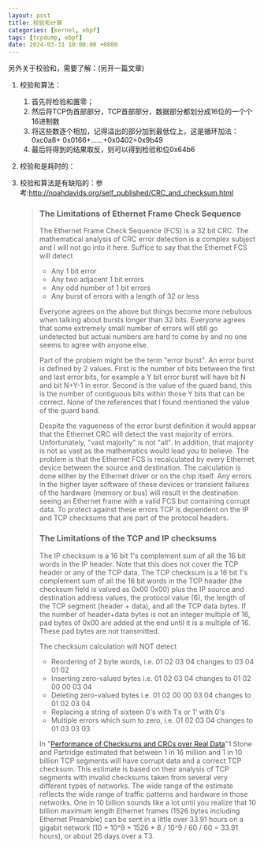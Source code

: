 ```yaml
---
layout: post
title: 校验和计算
categories: [kernel, ebpf]
tags: [tcpdump, ebpf]
date: 2024-03-31 10:00:00 +0800
---
```


另外关于校验和，需要了解：(另开一篇文章)

1. 校验和算法：

   1) 首先将检验和置零；
   2) 然后将TCP伪首部部分，TCP首部部分，数据部分都划分成16位的一个个16进制数
   3) 将这些数逐个相加，记得溢出的部分加到最低位上，这是循环加法：
   0xc0a8+ 0x0166+……+0x0402=0x9b49
   4) 最后将得到的结果取反，则可以得到检验和位0x64b6

2. 校验和是耗时的：

3. 校验和算法是有缺陷的：参考:http://noahdavids.org/self_published/CRC_and_checksum.html

   > ### The Limitations of Ethernet Frame Check Sequence
   >
   > The Ethernet Frame Check Sequence (FCS) is a 32 bit CRC. The mathematical analysis of CRC error detection is a complex subject and I will not go into it here. Suffice to say that the Ethernet FCS will detect
   >
   > - Any 1 bit error
   > - Any two adjacent 1 bit errors
   > - Any odd number of 1 bit errors
   > - Any burst of errors with a length of 32 or less
   >
   > Everyone agrees on the above but things become more nebulous when talking about bursts longer than 32 bits. Everyone agrees that some extremely small number of errors will still go undetected but actual numbers are hard to come by and no one seems to agree with anyone else.
   >
   > Part of the problem might be the term "error burst". An error burst is defined by 2 values. First is the number of bits between the first and last error bits, for example a Y bit error burst will have bit N and bit N+Y-1 in error. Second is the value of the guard band, this is the number of contiguous bits within those Y bits that can be correct. None of the references that I found mentioned the value of the guard band.
   >
   > Despite the vagueness of the error burst definition it would appear that the Ethernet CRC will detect the vast majority of errors. Unfortunately, "vast majority" is not "all". In addition, that majority is not as vast as the mathematics would lead you to believe. The problem is that the Ethernet FCS is recalculated by every Ethernet device between the source and destination. The calculation is done either by the Ethernet driver or on the chip itself. Any errors in the higher layer software of these devices or transient failures of the hardware (memory or bus) will result in the destination seeing an Ethernet frame with a valid FCS but containing corrupt data. To protect against these errors TCP is dependent on the IP and TCP checksums that are part of the protocol headers.
   >
   > 
   >
   > ### The Limitations of the TCP and IP checksums
   >
   > The IP checksum is a 16 bit 1's complement sum of all the 16 bit words in the IP header. Note that this does not cover the TCP header or any of the TCP data. The TCP checksum is a 16 bit 1's complement sum of all the 16 bit words in the TCP header (the checksum field is valued as 0x00 0x00) plus the IP source and destination address values, the protocol value (6), the length of the TCP segment (header + data), and all the TCP data bytes. If the number of header+data bytes is not an integer multiple of 16, pad bytes of 0x00 are added at the end until it is a multiple of 16. These pad bytes are not transmitted.
   >
   > The checksum calculation will NOT detect
   >
   > - Reordering of 2 byte words, i.e. 01 02 03 04 changes to 03 04 01 02
   > - Inserting zero-valued bytes i.e. 01 02 03 04 changes to 01 02 00 00 03 04
   > - Deleting zero-valued bytes i.e. 01 02 00 00 03 04 changes to 01 02 03 04
   > - Replacing a string of sixteen 0's with 1's or 1' with 0's
   > - Multiple errors which sum to zero, i.e. 01 02 03 04 changes to 01 03 03 03
   >
   > In "[Performance of Checksums and CRCs over Real Data](http://ccr.sigcomm.org/archive/1995/conf/partridge.pdf)"1 Stone and Partridge estimated that between 1 in 16 million and 1 in 10 billion TCP segments will have corrupt data and a correct TCP checksum. This estimate is based on their analysis of TCP segments with invalid checksums taken from several very different types of networks. The wide range of the estimate reflects the wide range of traffic patterns and hardware in those networks. One in 10 billion sounds like a lot until you realize that 10 billion maximum length Ethernet frames (1526 bytes including Ethernet Preamble) can be sent in a little over 33.91 hours on a gigabit network (10 * 10^9 * 1526 * 8 / 10^9 / 60 / 60 = 33.91 hours), or about 26 days over a T3.

